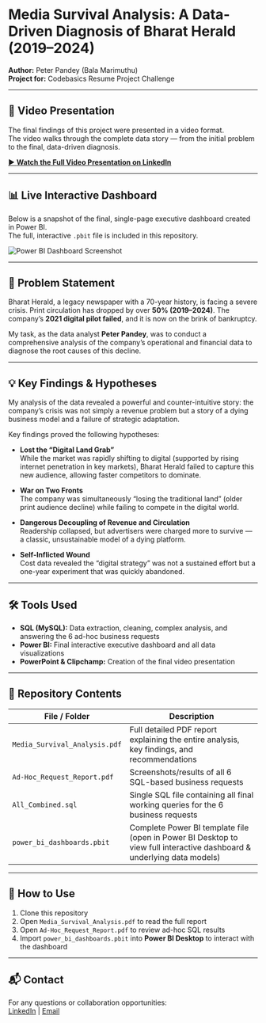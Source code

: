 # Media Survival Analysis: A Data-Driven Diagnosis of Bharat Herald (2019–2024)

**Author:** Peter Pandey (Bala Marimuthu)  
**Project for:** Codebasics Resume Project Challenge 

---

## 🎥 Video Presentation  

The final findings of this project were presented in a video format.  
The video walks through the complete data story — from the initial problem to the final, data-driven diagnosis.  

[▶️ **Watch the Full Video Presentation on LinkedIn**](https://www.linkedin.com/posts/r-bala-marimuthu-380501304_codebasicsresumeprojectchallenge-codebasics-activity-7378087239727329280-wN--) <!-- Replace # with your actual LinkedIn video link -->

---

## 📊 Live Interactive Dashboard  

Below is a snapshot of the final, single-page executive dashboard created in Power BI.  
The full, interactive `.pbit` file is included in this repository.  

![Power BI Dashboard Screenshot](#src="https://github.com/user-attachments/assets/7efee0ac-0fae-4a47-b14b-eab808880880") <!-- Replace with actual screenshot path -->

---

## 🎯 Problem Statement  

Bharat Herald, a legacy newspaper with a 70-year history, is facing a severe crisis. Print circulation has dropped by over **50% (2019–2024)**. The company’s **2021 digital pilot failed**, and it is now on the brink of bankruptcy.  

My task, as the data analyst **Peter Pandey**, was to conduct a comprehensive analysis of the company’s operational and financial data to diagnose the root causes of this decline.

---

## 💡 Key Findings & Hypotheses  

My analysis of the data revealed a powerful and counter-intuitive story: the company’s crisis was not simply a revenue problem but a story of a dying business model and a failure of strategic adaptation.

Key findings proved the following hypotheses:

- **Lost the “Digital Land Grab”**  
  While the market was rapidly shifting to digital (supported by rising internet penetration in key markets), Bharat Herald failed to capture this new audience, allowing faster competitors to dominate.

- **War on Two Fronts**  
  The company was simultaneously “losing the traditional land” (older print audience decline) while failing to compete in the digital world.

- **Dangerous Decoupling of Revenue and Circulation**  
  Readership collapsed, but advertisers were charged more to survive — a classic, unsustainable model of a dying platform.

- **Self-Inflicted Wound**  
  Cost data revealed the “digital strategy” was not a sustained effort but a one-year experiment that was quickly abandoned.

---

## 🛠️ Tools Used  

- **SQL (MySQL):** Data extraction, cleaning, complex analysis, and answering the 6 ad-hoc business requests  
- **Power BI:** Final interactive executive dashboard and all data visualizations  
- **PowerPoint & Clipchamp:** Creation of the final video presentation  

---

## 📂 Repository Contents  

| File / Folder | Description |
|---------------|-------------|
| `Media_Survival_Analysis.pdf` | Full detailed PDF report explaining the entire analysis, key findings, and recommendations |
| `Ad-Hoc_Request_Report.pdf` | Screenshots/results of all 6 SQL-based business requests |
| `All_Combined.sql` | Single SQL file containing all final working queries for the 6 business requests |
| `power_bi_dashboards.pbit` | Complete Power BI template file (open in Power BI Desktop to view full interactive dashboard & underlying data models) |

---

## 🚀 How to Use  

1. Clone this repository  
2. Open `Media_Survival_Analysis.pdf` to read the full report  
3. Open `Ad-Hoc_Request_Report.pdf` to review ad-hoc SQL results  
4. Import `power_bi_dashboards.pbit` into **Power BI Desktop** to interact with the dashboard  

---

## 📬 Contact  

For any questions or collaboration opportunities:  
[LinkedIn](#https://www.linkedin.com/public-profile/settings) | [Email](#balapathibalapathi0397@gamil.com) <!-- Replace # with your links -->
